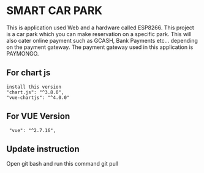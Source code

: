 # SMART CAR PARK
This is application used Web and a hardware called ESP8266. This project is a car park
which you can make reservation on a specific park. This will also cater online payment such as
GCASH, Bank Payments etc... depending on the payment gateway. The payment gateway used in this application is PAYMONGO.


## For chart js
    install this version
    "chart.js": "^3.8.0",
    "vue-chartjs": "^4.0.0"

## For VUE Version
     "vue": "^2.7.16",


## Update instruction
Open git bash and run this command
    git pull